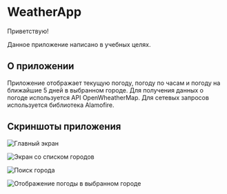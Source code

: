 #  WeatherApp

Приветствую!

Данное приложение написано в учебных целях.


## О приложении
Приложение отображает текущую погоду, погоду по часам и погоду на ближайшие 5 дней в выбранном городе. Для получения данных о погоде используется API OpenWheatherMap. Для сетевых запросов используется библиотека Alamofire.

## Скриншоты приложения


![Главный экран](https://github.com/bikmurzin/WeatherApp/assets/51128795/3f2f29b6-8792-427c-a5f1-a0dcfd166e44)

![Экран со списком городов](https://github.com/bikmurzin/WeatherApp/assets/51128795/5a4b778c-55c3-4c93-a297-4df55ede3bd7)

![Поиск города](https://github.com/bikmurzin/WeatherApp/assets/51128795/e77fba89-b9d9-4f0c-b6ed-26ec8b811e6e)

![Отображение погоды в выбранном городе](https://github.com/bikmurzin/WeatherApp/assets/51128795/b30dfce6-a79e-41d5-aeff-f601fde4fa13)
